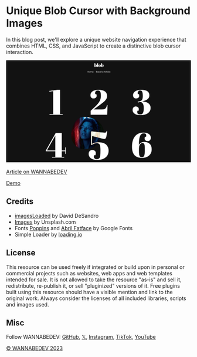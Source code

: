 # Unique Blob Cursor with Background Images

In this blog post, we'll explore a unique website navigation experience that combines HTML, CSS, and JavaScript to create a distinctive blob cursor interaction. 

![Blob Cursor with Background Images](/assets/img/unique-blob-cursor-with-background-images.png)

[Article on WANNABEDEV](https://wannabedev.io/tutorials/unique-blob-cursor-with-background-images)

[Demo](https://wannabedev.io/_posts/unique-blob-cursor-with-background-images/demo/index.html)

## Credits
- [imagesLoaded](https://imagesloaded.desandro.com/) by David DeSandro
- [Images](https://unsplash.com/) by Unsplash.com
- Fonts [Poppins](https://fonts.google.com/specimen/Poppins) and [Abril Fatface](https://fonts.google.com/specimen/Abril+Fatface) by Google Fonts
- Simple Loader by [loading.io](https://loading.io/css/)

## License
This resource can be used freely if integrated or build upon in personal or commercial projects such as websites, web apps and web templates intended for sale. It is not allowed to take the resource "as-is" and sell it, redistribute, re-publish it, or sell "pluginized" versions of it. Free plugins built using this resource should have a visible mention and link to the original work. Always consider the licenses of all included libraries, scripts and images used.

## Misc

Follow WANNABEDEV: [GitHub](https://github.com/wannabedevio), [𝕏](https://twitter.com/wannabedev_io), [Instagram](https://www.instagram.com/wannabedev.io/), [TikTok](https://www.tiktok.com/@wannabedev.io), [YouTube](https://www.youtube.com/@wannabedev-io) 

[© WANNABEDEV 2023](https://wannabedev.io)
